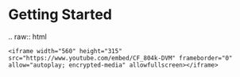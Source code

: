 # Getting Started

.. raw:: html

	<iframe width="560" height="315" src="https://www.youtube.com/embed/CF_804k-DVM" frameborder="0" allow="autoplay; encrypted-media" allowfullscreen></iframe>